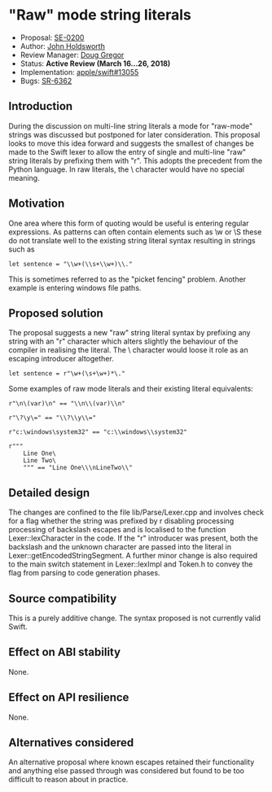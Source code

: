 # "Raw" mode string literals

* Proposal: [SE-0200](0200-raw-string-escaping.md)
* Author: [John Holdsworth](https://github.com/johnno1962)
* Review Manager: [Doug Gregor](https://github.com/DougGregor)
* Status: **Active Review (March 16...26, 2018)**
* Implementation: [apple/swift#13055](https://github.com/apple/swift/pull/13055)
* Bugs: [SR-6362](https://bugs.swift.org/browse/SR-6362)

## Introduction

During the discussion on multi-line string literals a mode for "raw-mode" strings was discussed but postponed for later consideration. This proposal looks to move this idea forward and suggests the smallest of changes be made to the Swift lexer to allow the entry of single and multi-line "raw" string literals by prefixing them with "r". This adopts the precedent from the Python language. In raw literals, the \ character would have no special meaning.

## Motivation

One area where this form of quoting would be useful is entering regular expressions. As patterns can often contain elements such as \w or \S these do not translate well to the existing string literal syntax resulting in strings such as 

    let sentence = "\\w+(\\s+\\w+)\\."
    
This is sometimes referred to as the "picket fencing" problem. Another example is entering windows file paths.

## Proposed solution

The proposal suggests a new "raw" string literal syntax by prefixing any string with an "r" character which alters slightly the behaviour of the compiler in realising the literal. The \ character would loose it role as an escaping introducer altogether.

    let sentence = r"\w+(\s+\w+)*\."

Some examples of raw mode literals and their existing literal equivalents:

	r"\n\(var)\n" == "\\n\\(var)\\n"

	r"\?\y\=" == "\\?\\y\\="

	r"c:\windows\system32" == "c:\\windows\\system32"

	r"""
		Line One\
		Line Two\
		""" == "Line One\\\nLineTwo\\"

## Detailed design

The changes are confined to the file lib/Parse/Lexer.cpp and involves check for a flag whether the string was prefixed by r disabling processing processing of backslash escapes and is localised to the function Lexer::lexCharacter in the code. If the "r" introducer was present, both the backslash and the unknown character are passed into the literal in Lexer::getEncodedStringSegment. A further minor change is also required to the main switch statement in Lexer::lexImpl and Token.h to convey the flag from parsing to code generation phases.

## Source compatibility

This is a purely additive change. The syntax proposed is not currently valid Swift.

## Effect on ABI stability

None.

## Effect on API resilience

None.

## Alternatives considered

An alternative proposal where known escapes retained their functionality and anything else passed through was considered but found to be too difficult to reason about in practice.

